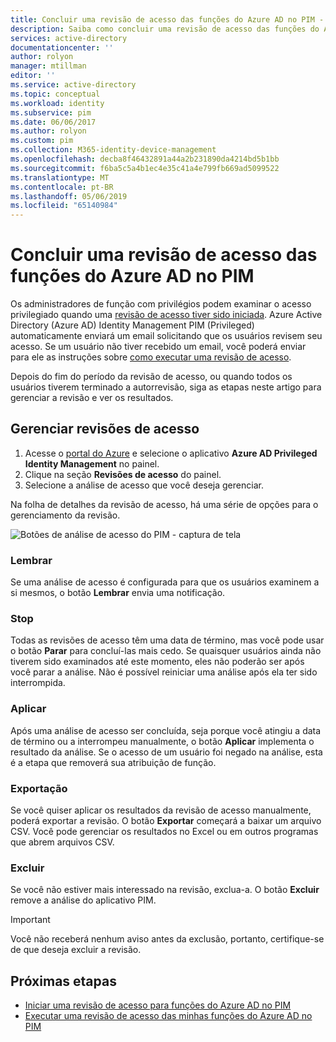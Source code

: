 ```yaml
---
title: Concluir uma revisão de acesso das funções do Azure AD no PIM - Azure Active Directory | Microsoft Docs
description: Saiba como concluir uma revisão de acesso das funções do Azure AD no Azure AD Privileged Identity Management (PIM) e exibir os resultados
services: active-directory
documentationcenter: ''
author: rolyon
manager: mtillman
editor: ''
ms.service: active-directory
ms.topic: conceptual
ms.workload: identity
ms.subservice: pim
ms.date: 06/06/2017
ms.author: rolyon
ms.custom: pim
ms.collection: M365-identity-device-management
ms.openlocfilehash: decba8f46432891a44a2b231890da4214bd5b1bb
ms.sourcegitcommit: f6ba5c5a4b1ec4e35c41a4e799fb669ad5099522
ms.translationtype: MT
ms.contentlocale: pt-BR
ms.lasthandoff: 05/06/2019
ms.locfileid: "65140984"
---
```

# <a name="complete-an-access-review-of-azure-ad-roles-in-pim"></a>Concluir uma revisão de acesso das funções do Azure AD no PIM
Os administradores de função com privilégios podem examinar o acesso privilegiado quando uma [revisão de acesso tiver sido iniciada](pim-how-to-start-security-review.md). Azure Active Directory (Azure AD) Identity Management PIM (Privileged) automaticamente enviará um email solicitando que os usuários revisem seu acesso. Se um usuário não tiver recebido um email, você poderá enviar para ele as instruções sobre [como executar uma revisão de acesso](pim-how-to-perform-security-review.md).

Depois do fim do período da revisão de acesso, ou quando todos os usuários tiverem terminado a autorrevisão, siga as etapas neste artigo para gerenciar a revisão e ver os resultados.

## <a name="manage-access-reviews"></a>Gerenciar revisões de acesso
1. Acesse o [portal do Azure](https://portal.azure.com/) e selecione o aplicativo **Azure AD Privileged Identity Management** no painel.
2. Clique na seção **Revisões de acesso** do painel.
3. Selecione a análise de acesso que você deseja gerenciar.

Na folha de detalhes da revisão de acesso, há uma série de opções para o gerenciamento da revisão.

![Botões de análise de acesso do PIM - captura de tela](./media/pim-how-to-complete-review/PIM_review_buttons.png)

### <a name="remind"></a>Lembrar
Se uma análise de acesso é configurada para que os usuários examinem a si mesmos, o botão **Lembrar** envia uma notificação. 

### <a name="stop"></a>Stop
Todas as revisões de acesso têm uma data de término, mas você pode usar o botão **Parar** para concluí-las mais cedo. Se quaisquer usuários ainda não tiverem sido examinados até este momento, eles não poderão ser após você parar a análise. Não é possível reiniciar uma análise após ela ter sido interrompida.

### <a name="apply"></a>Aplicar
Após uma análise de acesso ser concluída, seja porque você atingiu a data de término ou a interrompeu manualmente, o botão **Aplicar** implementa o resultado da análise. Se o acesso de um usuário foi negado na análise, esta é a etapa que removerá sua atribuição de função.  

### <a name="export"></a>Exportação
Se você quiser aplicar os resultados da revisão de acesso manualmente, poderá exportar a revisão. O botão **Exportar** começará a baixar um arquivo CSV. Você pode gerenciar os resultados no Excel ou em outros programas que abrem arquivos CSV.

### <a name="delete"></a>Excluir
Se você não estiver mais interessado na revisão, exclua-a. O botão **Excluir** remove a análise do aplicativo PIM.

> [!IMPORTANT]
> Você não receberá nenhum aviso antes da exclusão, portanto, certifique-se de que deseja excluir a revisão. 

## <a name="next-steps"></a>Próximas etapas

- [Iniciar uma revisão de acesso para funções do Azure AD no PIM](pim-how-to-start-security-review.md)
- [Executar uma revisão de acesso das minhas funções do Azure AD no PIM](pim-how-to-perform-security-review.md)
